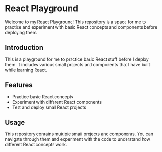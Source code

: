 # React Playground

Welcome to my React Playground! This repository is a space for me to practice and experiment with basic React concepts and components before deploying them.


## Introduction

This is a playground for me to practice basic React stuff before I deploy them. It includes various small projects and components that I have built while learning React.

## Features

- Practice basic React concepts
- Experiment with different React components
- Test and deploy small React projects


## Usage

This repository contains multiple small projects and components. You can navigate through them and experiment with the code to understand how different React concepts work.



